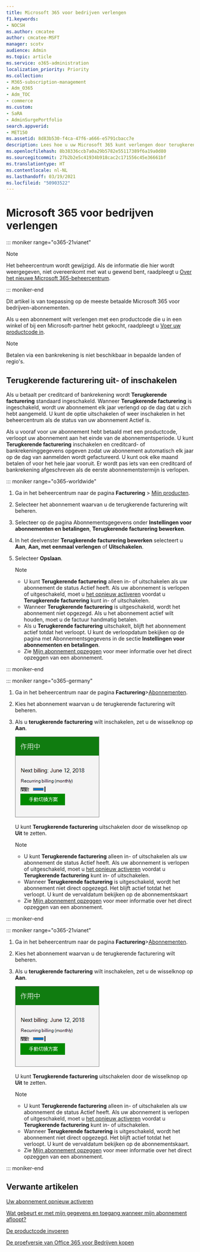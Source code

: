 ```yaml
---
title: Microsoft 365 voor bedrijven verlengen
f1.keywords:
- NOCSH
ms.author: cmcatee
author: cmcatee-MSFT
manager: scotv
audience: Admin
ms.topic: article
ms.service: o365-administration
localization_priority: Priority
ms.collection:
- M365-subscription-management
- Adm_O365
- Adm_TOC
- commerce
ms.custom:
- SaRA
- AdminSurgePortfolio
search.appverid:
- MET150
ms.assetid: 8d83b530-f4ca-47f6-a666-e5791cbacc7e
description: Lees hoe u uw Microsoft 365 kunt verlengen door terugkerende facturering uit of in te schakelen.
ms.openlocfilehash: 8b38336ccb7a0a29b5782e55117389f6a19a0d80
ms.sourcegitcommit: 27b2b2e5c41934b918cac2c171556c45e36661bf
ms.translationtype: HT
ms.contentlocale: nl-NL
ms.lasthandoff: 03/19/2021
ms.locfileid: "50903522"
---
```

# <a name="renew-microsoft-365-for-business"></a>Microsoft 365 voor bedrijven verlengen

::: moniker range="o365-21vianet"

> [!NOTE]
> Het beheercentrum wordt gewijzigd. Als de informatie die hier wordt weergegeven, niet overeenkomt met wat u gewend bent, raadpleegt u [Over het nieuwe Microsoft 365-beheercentrum](../../admin/microsoft-365-admin-center-preview.md?preserve-view=true&view=o365-21vianet).

::: moniker-end

Dit artikel is van toepassing op de meeste betaalde Microsoft 365 voor bedrijven-abonnementen. 
  
Als u een abonnement wilt verlengen met een productcode die u in een winkel of bij een Microsoft-partner hebt gekocht, raadpleegt u [Voer uw productcode in](../enter-your-product-key.md).

> [!NOTE]
> Betalen via een bankrekening is niet beschikbaar in bepaalde landen of regio's.
  
## <a name="turn-recurring-billing-off-or-on"></a>Terugkerende facturering uit- of inschakelen

Als u betaalt per creditcard of bankrekening wordt **Terugkerende facturering** standaard ingeschakeld. Wanneer **Terugkerende facturering** is ingeschakeld, wordt uw abonnement elk jaar verlengd op de dag dat u zich hebt aangemeld. U kunt de optie uitschakelen of weer inschakelen in het beheercentrum als de status van uw abonnement Actief is.
  
Als u vooraf voor uw abonnement hebt betaald met een productcode, verloopt uw abonnement aan het einde van de abonnementsperiode. U kunt **Terugkerende facturering** inschakelen en creditcard- of bankrekeninggegevens opgeven zodat uw abonnement automatisch elk jaar op de dag van aanmelden wordt gefactureerd. U kunt ook elke maand betalen of voor het hele jaar vooruit. Er wordt pas iets van een creditcard of bankrekening afgeschreven als de eerste abonnementstermijn is verlopen.

::: moniker range="o365-worldwide"

1. Ga in het beheercentrum naar de pagina **Facturering** \> <a href="https://go.microsoft.com/fwlink/p/?linkid=842054" target="_blank">Mijn producten</a>.
2. Selecteer het abonnement waarvan u de terugkerende facturering wilt beheren.
3. Selecteer op de pagina Abonnementsgegevens onder **Instellingen voor abonnementen en betalingen**, **Terugkerende facturering bewerken**.
4. In het deelvenster **Terugkerende facturering bewerken** selecteert u **Aan**, **Aan, met eenmaal verlengen** of **Uitschakelen**.
5. Selecteer **Opslaan**.

    > [!NOTE]
    > - U kunt **Terugkerende facturering** alleen in- of uitschakelen als uw abonnement de status Actief heeft. Als uw abonnement is verlopen of uitgeschakeld, moet u [het opnieuw activeren](reactivate-your-subscription.md) voordat u **Terugkerende facturering** kunt in- of uitschakelen.
    > - Wanneer **Terugkerende facturering** is uitgeschakeld, wordt het abonnement niet opgezegd. Als u het abonnement actief wilt houden, moet u de factuur handmatig betalen.
    > - Als u **Terugkerende facturering** uitschakelt, blijft het abonnement actief totdat het verloopt. U kunt de verloopdatum bekijken op de pagina met Abonnementsgegevens in de sectie **Instellingen voor abonnementen en betalingen**.
    > - Zie [Mijn abonnement opzeggen](cancel-your-subscription.md) voor meer informatie over het direct opzeggen van een abonnement.

::: moniker-end

::: moniker range="o365-germany"
  
1. Ga in het beheercentrum naar de pagina **Facturering**\><a href="https://go.microsoft.com/fwlink/p/?linkid=847745" target="_blank">Abonnementen</a>.

2. Kies het abonnement waarvan u de terugkerende facturering wilt beheren.

3. Als u **terugkerende facturering** wilt inschakelen, zet u de wisselknop op **Aan**.

    ![Close-up van een abonnementskaart met terugkerende facturering ingeschakeld.](../../media/984464dc-6b63-4b24-84e1-67f6c4b1d48e.png)
  
    U kunt **Terugkerende facturering** uitschakelen door de wisselknop op **Uit** te zetten.

    > [!NOTE]
    > - U kunt **Terugkerende facturering** alleen in- of uitschakelen als uw abonnement de status Actief heeft. Als uw abonnement is verlopen of uitgeschakeld, moet u [het opnieuw activeren](reactivate-your-subscription.md) voordat u **Terugkerende facturering** kunt in- of uitschakelen.
    > - Wanneer **Terugkerende facturering** is uitgeschakeld, wordt het abonnement niet direct opgezegd. Het blijft actief totdat het verloopt. U kunt de vervaldatum bekijken op de abonnementskaart
    > - Zie [Mijn abonnement opzeggen](cancel-your-subscription.md) voor meer informatie over het direct opzeggen van een abonnement.

::: moniker-end

::: moniker range="o365-21vianet"
  
1. Ga in het beheercentrum naar de pagina **Facturering**\><a href="https://go.microsoft.com/fwlink/p/?linkid=850626" target="_blank">Abonnementen</a>.

2. Kies het abonnement waarvan u de terugkerende facturering wilt beheren.

3. Als u **terugkerende facturering** wilt inschakelen, zet u de wisselknop op **Aan**.

    ![Close-up van een abonnementskaart met terugkerende facturering ingeschakeld.](../../media/984464dc-6b63-4b24-84e1-67f6c4b1d48e.png)
  
    U kunt **Terugkerende facturering** uitschakelen door de wisselknop op **Uit** te zetten.

    > [!NOTE]
    > - U kunt **Terugkerende facturering** alleen in- of uitschakelen als uw abonnement de status Actief heeft. Als uw abonnement is verlopen of uitgeschakeld, moet u [het opnieuw activeren](reactivate-your-subscription.md) voordat u **Terugkerende facturering** kunt in- of uitschakelen.
    > - Wanneer **Terugkerende facturering** is uitgeschakeld, wordt het abonnement niet direct opgezegd. Het blijft actief totdat het verloopt. U kunt de vervaldatum bekijken op de abonnementskaart.
    > - Zie [Mijn abonnement opzeggen](cancel-your-subscription.md) voor meer informatie over het direct opzeggen van een abonnement.

::: moniker-end

## <a name="related-articles"></a>Verwante artikelen

[Uw abonnement opnieuw activeren](reactivate-your-subscription.md)
  
[Wat gebeurt er met mijn gegevens en toegang wanneer mijn abonnement afloopt?](what-if-my-subscription-expires.md)

[De productcode invoeren](../enter-your-product-key.md)
  
[De proefversie van Office 365 voor Bedrijven kopen](../try-or-buy-microsoft-365.md)